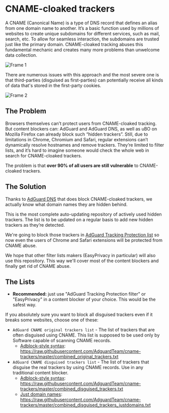# CNAME-cloaked trackers

A CNAME (Canonical Name) is a type of DNS record that defines an alias from one domain name to another. It’s a basic function used by millions of websites to create unique subdomains for different services, such as mail, search, etc. To allow for seamless interaction, the subdomains are trusted just like the primary domain. CNAME-cloaked tracking abuses this fundamental mechanic and creates many more problems than unwelcome data collection.

![Frame 1](https://user-images.githubusercontent.com/5947035/109944388-3bf2f580-7ce7-11eb-92b0-44b6ab2b4d9c.jpg)

There are numerous issues with this approach and the most severe one is that third-parties (disguised as first-parties) can potentially receive all kinds of data that's stored in the first-party cookies.

![Frame 2](https://user-images.githubusercontent.com/5947035/109944398-3eede600-7ce7-11eb-9895-382a360e153b.jpg)

## The Problem

Browsers themselves can’t protect users from CNAME-cloaked tracking. But content blockers can: AdGuard and AdGuard DNS, as well as uBO on Mozilla Firefox can already block such “hidden trackers”. Still, due to limitations in Chrome, Chromium and Safari, regular extensions can’t dynamically resolve hostnames and remove trackers. They’re limited to filter lists, and it’s hard to imagine someone would check the whole web in search for CNAME-cloaked trackers. 

The problem is that **over 90% of all users are still vulnerable** to CNAME-cloaked trackers.

## The Solution

Thanks to [AdGuard DNS](https://adguard.com/adguard-dns/overview.html) that does block CNAME-cloaked trackers, we actually know what domain names they are hidden behind.

This is the most complete auto-updating repository of actively used hidden trackers. The list is to be updated on a regular basis to add new hidden trackers as they’re detected.

We're going to block those trackers in [AdGuard Tracking Protection list](https://github.com/AdguardTeam/AdGuardFilters) so now even the users of Chrome and Safari extensions will be protected from CNAME abuse.

We hope that other filter lists makers (EasyPrivacy in particular) will also use this repository. This way we'll cover most of the content blockers and finally get rid of CNAME abuse.

## The Lists

* **Recommended:** just use "AdGuard Tracking Protection filter" or "EasyPrivacy" in a content blocker of your choice. This would be the safest way.

If you absolutely sure you want to block all disguised trackers even if it breaks some websites, choose one of these:

* `AdGuard CNAME original trackers list` - The list of trackers that are often disguised using CNAME. This list is supposed to be used only by Software capable of scanning CNAME records.
    * [Adblock-style syntax](https://github.com/AdguardTeam/AdGuardHome/wiki/Hosts-Blocklists#adblock-style): https://raw.githubusercontent.com/AdguardTeam/cname-trackers/master/combined_original_trackers.txt
* `AdGuard CNAME disguised trackers list` - The list of trackers that disguise the real trackers by using CNAME records. Use in any traditional content blocker.
    * [Adblock-style syntax](https://github.com/AdguardTeam/AdGuardHome/wiki/Hosts-Blocklists#adblock-style): https://raw.githubusercontent.com/AdguardTeam/cname-trackers/master/combined_disguised_trackers.txt
    * [Just domain names](https://github.com/AdguardTeam/AdGuardHome/wiki/Hosts-Blocklists#adblock-style): https://raw.githubusercontent.com/AdguardTeam/cname-trackers/master/combined_disguised_trackers_justdomains.txt
